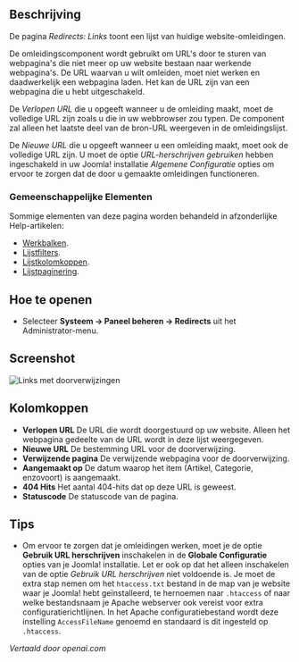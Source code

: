 <!-- Filename: Help4.x:Redirects:_Links  / Display title: Doorverwijzingen: Links -->

## Beschrijving

De pagina *Redirects: Links* toont een lijst van huidige website-omleidingen.

De omleidingscomponent wordt gebruikt om URL's door te sturen van webpagina's die niet meer op uw website bestaan naar werkende webpagina's. De URL waarvan u wilt omleiden, moet niet werken en daadwerkelijk een webpagina laden. Het kan de URL zijn van een webpagina die u hebt uitgeschakeld.

De *Verlopen URL* die u opgeeft wanneer u de omleiding maakt, moet de volledige URL zijn zoals u die in uw webbrowser zou typen. De component zal alleen het laatste deel van de bron-URL weergeven in de omleidingslijst.

De *Nieuwe URL* die u opgeeft wanneer u een omleiding maakt, moet ook de volledige URL zijn. U moet de optie *URL-herschrijven gebruiken* hebben ingeschakeld in uw Joomla! installatie *Algemene Configuratie* opties om ervoor te zorgen dat de door u gemaakte omleidingen functioneren.

### Gemeenschappelijke Elementen

Sommige elementen van deze pagina worden behandeld in afzonderlijke Help-artikelen:

* [Werkbalken](jdocmanual?article=help/common-elements/toolbars).
* [Lijstfilters](jdocmanual?article=help/common-elements/list-filters).
* [Lijstkolomkoppen](jdocmanual?article=help/common-elements/list-column-headers).
* [Lijstpaginering](jdocmanual?article=help/common-elements/list-pagination).

## Hoe te openen

- Selecteer **Systeem → Paneel beheren → Redirects** uit het Administrator-menu.

## Screenshot

![Links met doorverwijzingen](../../../nl/images/redirects/redirects-links.png)

## Kolomkoppen

- **Verlopen URL** De URL die wordt doorgestuurd op uw website.
  Alleen het webpagina gedeelte van de URL wordt in deze lijst weergegeven.
- **Nieuwe URL** De bestemming URL voor de doorverwijzing.
- **Verwijzende pagina** De verwijzende webpagina voor de doorverwijzing.
- **Aangemaakt op** De datum waarop het item (Artikel, Categorie, enzovoort)
  is aangemaakt.
- **404 Hits** Het aantal 404-hits dat op deze URL is geweest.
- **Statuscode** De statuscode van de pagina.

## Tips

- Om ervoor te zorgen dat je omleidingen werken, moet je de optie 
  **Gebruik URL herschrijven** inschakelen in de **Globale Configuratie** opties van je
  Joomla! installatie. Let er ook op dat het alleen inschakelen van de optie *Gebruik URL
  herschrijven* niet voldoende is. Je moet de extra stap nemen om het `htaccess.txt` bestand in de map van je website waar je
  Joomla! hebt geïnstalleerd, te hernoemen naar `.htaccess` of naar welke bestandsnaam je Apache webserver ook vereist voor extra configuratierichtlijnen. In het
  Apache configuratiebestand wordt deze instelling `AccessFileName` genoemd en standaard is dit ingesteld op `.htaccess`.

*Vertaald door openai.com*

